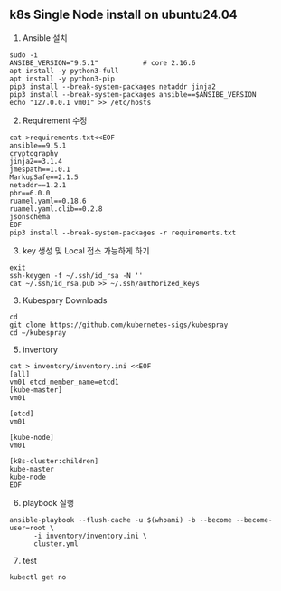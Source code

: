 ## k8s Single Node install on ubuntu24.04
1. Ansible 설치
```
sudo -i 
ANSIBE_VERSION="9.5.1"           # core 2.16.6
apt install -y python3-full
apt install -y python3-pip
pip3 install --break-system-packages netaddr jinja2
pip3 install --break-system-packages ansible==$ANSIBE_VERSION
echo "127.0.0.1 vm01" >> /etc/hosts
```

2. Requirement 수정
```
cat >requirements.txt<<EOF
ansible==9.5.1
cryptography
jinja2==3.1.4
jmespath==1.0.1
MarkupSafe==2.1.5
netaddr==1.2.1
pbr==6.0.0
ruamel.yaml==0.18.6
ruamel.yaml.clib==0.2.8
jsonschema
EOF
pip3 install --break-system-packages -r requirements.txt
```

3. key 생성 및 Local 접소 가능하게 하기
```
exit
ssh-keygen -f ~/.ssh/id_rsa -N ''
cat ~/.ssh/id_rsa.pub >> ~/.ssh/authorized_keys
```

3. Kubespary Downloads
```
cd
git clone https://github.com/kubernetes-sigs/kubespray
cd ~/kubespray
```

5. inventory 
```
cat > inventory/inventory.ini <<EOF
[all]
vm01 etcd_member_name=etcd1
[kube-master]
vm01

[etcd]
vm01

[kube-node]
vm01

[k8s-cluster:children]
kube-master
kube-node
EOF
```

6. playbook 실행
```
ansible-playbook --flush-cache -u $(whoami) -b --become --become-user=root \
      -i inventory/inventory.ini \
      cluster.yml
```

7. test
```
kubectl get no
```

